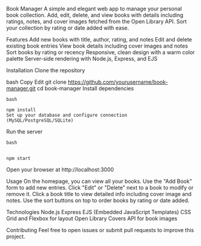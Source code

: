 Book Manager
A simple and elegant web app to manage your personal book collection. Add, edit, delete, and view books with details including ratings, notes, and cover images fetched from the Open Library API. Sort your collection by rating or date added with ease.

Features
Add new books with title, author, rating, and notes
Edit and delete existing book entries
View book details including cover images and notes
Sort books by rating or recency
Responsive, clean design with a warm color palette
Server-side rendering with Node.js, Express, and EJS



Installation
Clone the repository

bash
Copy
Edit
git clone https://github.com/yourusername/book-manager.git
cd book-manager
Install dependencies
```
bash

npm install
Set up your database and configure connection (MySQL/PostgreSQL/SQLite)
```
Run the server
```
bash


npm start
```
Open your browser at http://localhost:3000

Usage
On the homepage, you can view all your books.
Use the "Add Book" form to add new entries.
Click "Edit" or "Delete" next to a book to modify or remove it.
Click a book title to view detailed info including cover image and notes.
Use the sort buttons on top to order books by rating or date added.

Technologies
Node.js
Express
EJS (Embedded JavaScript Templates)
CSS Grid and Flexbox for layout
Open Library Covers API for book images

Contributing
Feel free to open issues or submit pull requests to improve this project.
